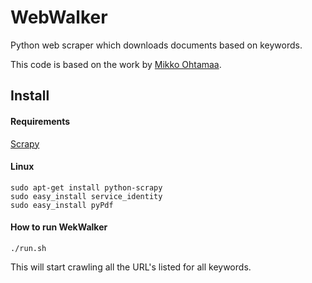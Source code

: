 # WebWalker
Python web scraper which downloads documents based on keywords.

This code is based on the work by [Mikko Ohtamaa](https://opensourcehacker.com/2011/03/08/installing-and-using-scrapy-web-crawler-to-search-text-on-multiple-sites/).

## Install

#### Requirements


[Scrapy](http://doc.scrapy.org/en/latest/intro/install.html)

#### Linux

	sudo apt-get install python-scrapy
	sudo easy_install service_identity
	sudo easy_install pyPdf

#### How to run WekWalker

	./run.sh

This will start crawling all the URL's listed for all keywords.